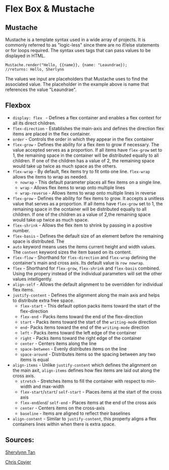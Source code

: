 # Flex Box & Mustache

## Mustache

 Mustache is a template syntax used in a wide array of projects. It is commonly referred to 
 as "logic-less" since there are no if/else statements or for loops required. The syntax
 uses tags that can pass values to be displayed in HTML. 

 ```  
 Mustache.render("Hello, {{name}}, {name: "Leaundrae});
 //returns: Hello, Sherlynn
 ```
 The values we input are placeholders that Mustache uses to find the associated value. The placeholder
 in the example above is name that references the value "Leaundrae". 

## Flexbox

- `display: flex ` - Defines a flex container and enables a flex context for all its direct children.
- `flex-direction` - Establishes the main-axis and defines the direction flex items are placed in the flex container.
- `order` - Controls the order in which they appear in the flex container
- `flex-grow` - Defines the ability for a flex item to grow if necessary. The value accepted serves as a proportion. If all items have `flex-grow` set to 1, the remaining space in the container will be distributed equally to all children. If one of the children has a value of 2, the remaining space would take up twice as much space as the others.
- `flex-wrap` - By default, flex items try to fit onto one line. `flex-wrap` allows the items to wrap as needed.
    - `nowrap` - This default parameter places all flex items on a single line.
    - `wrap` - Allows flex items to wrap onto multiple lines
    - `wrap-reverse` - Allows items to wrap onto multiple lines in reverse
- `flex-grow` - Defines the ability for flex items to grow. It accepts a unitless value that serves as a proportion. If all items have `flex-grow` set to 1, the remaining space in the ocntainer will be distributed equally to all children. If one of the children as a value of 2,the remaining space would take up twice as much space.
- `flex-shrink` - Allows the flex item to shrink by passing in a positive number.
- `flex-basis` - Defines the default size of an element before the remaining space is distributed. The 
- `auto` keyword means uses the items current height and width values. The `content` keyword sizes the item based on its content. 
- `flex-flow` - Shorthand for `flex-direction` and `flex-wrap` defining the container's main and cross axis. Its default value is `row nowrap`.
- `flex` - Shorthand for `flex-grow`, `flex-shrink` and `flex-basis` combined. Using the propery instead of the individual parameters will set the other values intelligently. 
- `align-self` - Allows the default alignment to be overridden for individual flex items. 
- `justify-content` - Defines the alignment along the main axis and helps to distribute extra free space.
    - `flex-start` - This default option packs items toward the start of the flex-direction
    - `flex-end` - Packs items toward the end of the flex-direction
    - `start` - Packs items toward the start of the `writing-mode` direction
    - `end`- Packs items toward the end of the `writing-mode` direction
    - `left` - Packs items toward the left edge of the container
    - `right` - Packs items toward the right edge of the container
    - `center` - Centers items along the line
    - `space-between` - Evenly distributes items on the line
    - `space-around` - Distributes items so the spacing between any two items is equal
- `align-items` - Unlike `justify-content` which defines the alignment on the main axit, `align-items` defines how flex items are laid out along the cross axis. 
    - `stretch` - Stretches items to fill the container with respect to min-width and max-width
    - `flex-start`/`start`/ `self-start` - Places items at the start of the cross axis
    - `flex-end`/`end`/ `self-end` - Places items at the end of the cross axis
    - `center` - Centers items on the cross-axis
    - `baseline` - Items are aligned to reflect their baselines 
- `align-content` - Similar to `justify-content`, this property aligns a flex containers lines within when there is extra space.


## Sources:
 [Sherylynn Tan](https://1sherlynn.medium.com/javascript-templating-language-and-engine-mustache-js-with-node-and-express-f4c2530e73b2)
 
 [Chris Coyier](https://css-tricks.com/snippets/css/a-guide-to-flexbox/)
